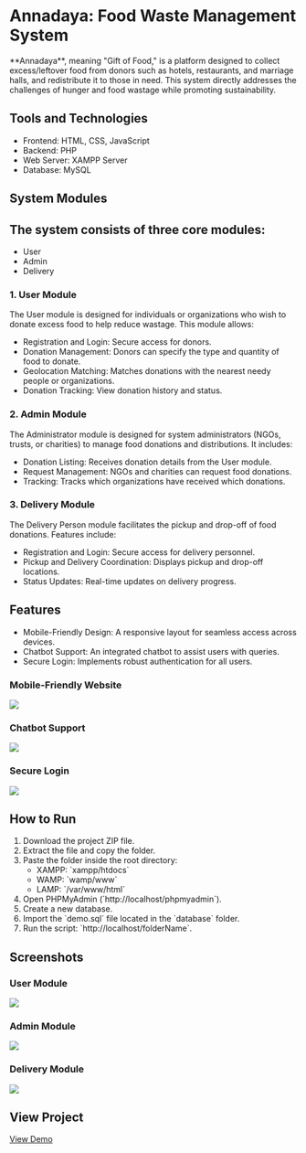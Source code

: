 # Annadaya: Food Waste Management System
<!-- <img src="img/coverimage.jpeg"> -->

<p>**Annadaya**, meaning "Gift of Food," is a platform designed to collect excess/leftover food from donors such as hotels, restaurants, and marriage halls, and redistribute it to those in need. This system directly addresses the challenges of hunger and food wastage while promoting sustainability.</p>

## Tools and Technologies
<ul>
  <li>Frontend: HTML, CSS, JavaScript</li>
  <li>Backend: PHP</li>
  <li>Web Server: XAMPP Server</li>
  <li>Database: MySQL</li>
</ul>

## System Modules
<h2>The system consists of three core modules:</h2>
<ul>
  <li>User</li>
  <li>Admin</li>
  <li>Delivery</li>
</ul>

### 1. User Module
<p>
The User module is designed for individuals or organizations who wish to donate excess food to help reduce wastage. This module allows:
</p>
<ul>
  <li>Registration and Login: Secure access for donors.</li>
  <li>Donation Management: Donors can specify the type and quantity of food to donate.</li>
  <li>Geolocation Matching: Matches donations with the nearest needy people or organizations.</li>
  <li>Donation Tracking: View donation history and status.</li>
</ul>

### 2. Admin Module
<p>
The Administrator module is designed for system administrators (NGOs, trusts, or charities) to manage food donations and distributions. It includes:
</p>
<ul>
  <li>Donation Listing: Receives donation details from the User module.</li>
  <li>Request Management: NGOs and charities can request food donations.</li>
  <li>Tracking: Tracks which organizations have received which donations.</li>
</ul>

### 3. Delivery Module
<p>
The Delivery Person module facilitates the pickup and drop-off of food donations. Features include:
</p>
<ul>
  <li>Registration and Login: Secure access for delivery personnel.</li>
  <li>Pickup and Delivery Coordination: Displays pickup and drop-off locations.</li>
  <li>Status Updates: Real-time updates on delivery progress.</li>
</ul>

## Features
<ul>
  <li>Mobile-Friendly Design: A responsive layout for seamless access across devices.</li>
  <li>Chatbot Support: An integrated chatbot to assist users with queries.</li>
  <li>Secure Login: Implements robust authentication for all users.</li>
</ul>

### Mobile-Friendly Website
<img src="img/responsive.gif">

### Chatbot Support
<img src="img/chatbotsupport.jpg">

### Secure Login
<img src="img/hash-flow.png">

## How to Run
<ol>
  <li>Download the project ZIP file.</li>
  <li>Extract the file and copy the folder.</li>
  <li>Paste the folder inside the root directory:
    <ul>
      <li>XAMPP: `xampp/htdocs`</li>
      <li>WAMP: `wamp/www`</li>
      <li>LAMP: `/var/www/html`</li>
    </ul>
  </li>
  <li>Open PHPMyAdmin (`http://localhost/phpmyadmin`).</li>
  <li>Create a new database.</li>
  <li>Import the `demo.sql` file located in the `database` folder.</li>
  <li>Run the script: `http://localhost/folderName`.</li>
</ol>

## Screenshots

### User Module
<!-- <img src="img/User-module.jpg"> -->
<img src="img/mobile.jpg">

### Admin Module
<img src="img/Admin.jpg">

### Delivery Module
<img src="img/Delivery_module.jpg">

## View Project
<a href="https://kishor-23.github.io/food-donate/index.html">View Demo</a>
